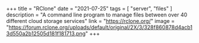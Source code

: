 +++
title = "RClone"
date = "2021-07-25"
tags = [
    "server",
    "files"
]
description = "A command line program to manage files between over 40 different cloud storage services"
link = "https://rclone.org/"
image = "https://forum.rclone.org/uploads/default/original/2X/3/328f860878d4acb13d550a2b12505d181f181713.png"
+++
